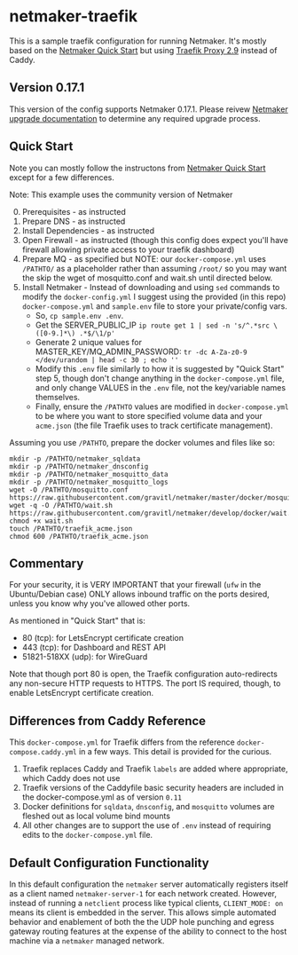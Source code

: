 # netmaker-traefik

This is a sample traefik configuration for running Netmaker. It's mostly based on the [Netmaker Quick Start](https://docs.netmaker.org/quick-start.html) but using [Traefik Proxy 2.9](https://traefik.io/blog/announcing-traefik-proxy-2-9/) instead of Caddy.

## Version 0.17.1

This version of the config supports Netmaker 0.17.1. Please reivew [Netmaker upgrade documentation](https://netmaker.readthedocs.io/en/master/upgrades.html) to determine any required upgrade process.

## Quick Start

Note you can mostly follow the instructons from [Netmaker Quick Start](https://netmaker.readthedocs.io/en/master/quick-start.html) except for a few differences.

Note: This example uses the community version of Netmaker

0. Prerequisites - as instructed
1. Prepare DNS - as instructed
2. Install Dependencies - as instructed
3. Open Firewall - as instructed (though this config does expect you'll have firewall allowing private access to your traefik dashboard)
4. Prepare MQ - as specified but NOTE: our `docker-compose.yml` uses `/PATHTO/` as a placeholder rather than assuming `/root/` so you may want the skip the wget of mosquitto.conf and wait.sh until directed below.
5. Install Netmaker - Instead of downloading and using `sed` commands to modify the `docker-config.yml` I suggest using the provided (in this repo) `docker-compose.yml` and `sample.env` file to store your private/config vars.
    - So, `cp sample.env .env`.
    - Get the SERVER_PUBLIC_IP `ip route get 1 | sed -n 's/^.*src \([0-9.]*\) .*$/\1/p'`
    - Generate 2 unique values for MASTER_KEY/MQ_ADMIN_PASSWORD: `tr -dc A-Za-z0-9 </dev/urandom | head -c 30 ; echo ''`
    - Modify this `.env` file similarly to how it is suggested by "Quick Start" step 5, though don't change anything in the `docker-compose.yml` file, and only change VALUES in the `.env` file, not the key/variable names themselves.
    - Finally, ensure the `/PATHTO` values are modified in `docker-compose.yml` to be where you want to store specified volume data and your `acme.json` (the file Traefik uses to track certificate management).

Assuming you use `/PATHTO`, prepare the docker volumes and files like so:

```
mkdir -p /PATHTO/netmaker_sqldata
mkdir -p /PATHTO/netmaker_dnsconfig
mkdir -p /PATHTO/netmaker_mosquitto_data
mkdir -p /PATHTO/netmaker_mosquitto_logs
wget -O /PATHTO/mosquitto.conf https://raw.githubusercontent.com/gravitl/netmaker/master/docker/mosquitto.conf
wget -q -O /PATHTO/wait.sh https://raw.githubusercontent.com/gravitl/netmaker/develop/docker/wait.sh
chmod +x wait.sh
touch /PATHTO/traefik_acme.json
chmod 600 /PATHTO/traefik_acme.json
```

## Commentary

For your security, it is VERY IMPORTANT that your firewall (`ufw` in the Ubuntu/Debian case) ONLY allows inbound traffic on the ports desired, unless you know why you've allowed other ports.

As mentioned in "Quick Start" that is:

- 80 (tcp): for LetsEncrypt certificate creation
- 443 (tcp): for Dashboard and REST API
- 51821-518XX (udp): for WireGuard

Note that though port 80 is open, the Traefik configuration auto-redirects any non-secure HTTP requests to HTTPS. The port IS required, though, to enable LetsEncrypt certificate creation.

## Differences from Caddy Reference

This `docker-compose.yml` for Traefik differs from the reference `docker-compose.caddy.yml` in a few ways.
This detail is provided for the curious.

1. Traefik replaces Caddy and Traefik `labels` are added where appropriate, which Caddy does not use
2. Traefik versions of the Caddyfile basic security headers are included in the docker-compose.yml as of version `0.11`
3. Docker definitions for `sqldata`, `dnsconfig`, and `mosquitto` volumes are fleshed out as local volume bind mounts
4. All other changes are to support the use of `.env` instead of requiring edits to the `docker-compose.yml` file.

## Default Configuration Functionality

In this default configuration the `netmaker` server automatically registers itself as a client named `netmaker-server-1` for each network created. However, instead of running a `netclient` process like typical clients, `CLIENT_MODE: on` means its client is embedded in the server. This allows simple automated behavior and enablement of both the the UDP hole punching and egress gateway routing features at the expense of the ability to connect to the host machine via a `netmaker` managed network.

